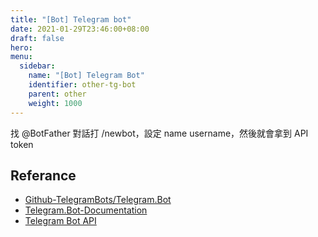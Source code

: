 ```yaml
---
title: "[Bot] Telegram bot"
date: 2021-01-29T23:46:00+08:00
draft: false
hero: 
menu:
  sidebar:
    name: "[Bot] Telegram Bot"
    identifier: other-tg-bot
    parent: other
    weight: 1000
---
```

找 @BotFather 對話打 /newbot，設定 name username，然後就會拿到 API token
## Referance
- [Github-TelegramBots/Telegram.Bot](https://github.com/TelegramBots/Telegram.Bot)
- [Telegram.Bot-Documentation](https://telegrambots.github.io/book/)
- [Telegram Bot API](https://core.telegram.org/bots/api)